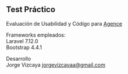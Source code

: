 ## Test Práctico

Evaluación de Usabilidad y Código para [Agence](https://www.agence.com.br/)

Frameworks empleados:  
Laravel 7.12.0  
Bootstrap 4.4.1

Desarrollo  
Jorge Vizcaya <jorgevizcayaa@gmail.com>
